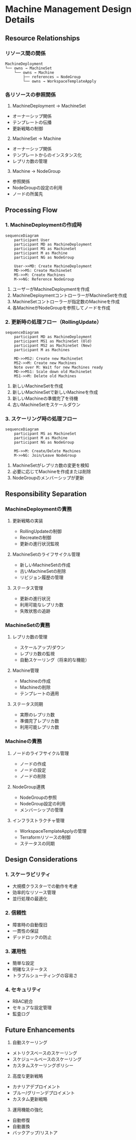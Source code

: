 # Machine Management Design Details

## Resource Relationships

### リソース間の関係

```
MachineDeployment
└── owns → MachineSet
    └── owns → Machine
        ├── references → NodeGroup
        └── owns → WorkspaceTemplateApply
```

### 各リソースの参照関係

1. MachineDeployment → MachineSet
- オーナーシップ関係
- テンプレートの伝播
- 更新戦略の制御

2. MachineSet → Machine
- オーナーシップ関係
- テンプレートからのインスタンス化
- レプリカ数の管理

3. Machine → NodeGroup
- 参照関係
- NodeGroupの設定の利用
- ノードの所属先

## Processing Flow

### 1. MachineDeploymentの作成時

```mermaid
sequenceDiagram
    participant User
    participant MD as MachineDeployment
    participant MS as MachineSet
    participant M as Machine
    participant NG as NodeGroup

    User->>MD: Create MachineDeployment
    MD->>MS: Create MachineSet
    MS->>M: Create Machines
    M->>NG: Reference NodeGroup
```

1. ユーザーがMachineDeploymentを作成
2. MachineDeploymentコントローラーがMachineSetを作成
3. MachineSetコントローラーが指定数のMachineを作成
4. 各MachineがNodeGroupを参照してノードを作成

### 2. 更新時の処理フロー（RollingUpdate）

```mermaid
sequenceDiagram
    participant MD as MachineDeployment
    participant MS1 as MachineSet (Old)
    participant MS2 as MachineSet (New)
    participant M as Machines

    MD->>MS2: Create new MachineSet
    MS2->>M: Create new Machines
    Note over M: Wait for new Machines ready
    MD->>MS1: Scale down old MachineSet
    MS1->>M: Delete old Machines
```

1. 新しいMachineSetを作成
2. 新しいMachineSetで新しいMachineを作成
3. 新しいMachineの準備完了を待機
4. 古いMachineSetをスケールダウン

### 3. スケーリング時の処理フロー

```mermaid
sequenceDiagram
    participant MS as MachineSet
    participant M as Machine
    participant NG as NodeGroup

    MS->>M: Create/Delete Machines
    M->>NG: Join/Leave NodeGroup
```

1. MachineSetがレプリカ数の変更を検知
2. 必要に応じてMachineを作成または削除
3. NodeGroupのメンバーシップが更新

## Responsibility Separation

### MachineDeploymentの責務
1. 更新戦略の実装
   - RollingUpdateの制御
   - Recreateの制御
   - 更新の進行状況監視

2. MachineSetのライフサイクル管理
   - 新しいMachineSetの作成
   - 古いMachineSetの削除
   - リビジョン履歴の管理

3. ステータス管理
   - 更新の進行状況
   - 利用可能なレプリカ数
   - 失敗状態の追跡

### MachineSetの責務
1. レプリカ数の管理
   - スケールアップ/ダウン
   - レプリカ数の監視
   - 自動スケーリング（将来的な機能）

2. Machine管理
   - Machineの作成
   - Machineの削除
   - テンプレートの適用

3. ステータス同期
   - 実際のレプリカ数
   - 準備完了レプリカ数
   - 利用可能レプリカ数

### Machineの責務
1. ノードのライフサイクル管理
   - ノードの作成
   - ノードの設定
   - ノードの削除

2. NodeGroup連携
   - NodeGroupの参照
   - NodeGroup設定の利用
   - メンバーシップの管理

3. インフラストラクチャ管理
   - WorkspaceTemplateApplyの管理
   - Terraformリソースの制御
   - ステータスの同期

## Design Considerations

### 1. スケーラビリティ
- 大規模クラスターでの動作を考慮
- 効率的なリソース管理
- 並行処理の最適化

### 2. 信頼性
- 障害時の自動復旧
- 一貫性の保証
- デッドロックの防止

### 3. 運用性
- 簡単な設定
- 明確なステータス
- トラブルシューティングの容易さ

### 4. セキュリティ
- RBAC統合
- セキュアな設定管理
- 監査ログ

## Future Enhancements

1. 自動スケーリング
- メトリクスベースのスケーリング
- スケジュールベースのスケーリング
- カスタムスケーリングポリシー

2. 高度な更新戦略
- カナリアデプロイメント
- ブルー/グリーンデプロイメント
- カスタム更新戦略

3. 運用機能の強化
- 自動修復
- 自動置換
- バックアップ/リストア
